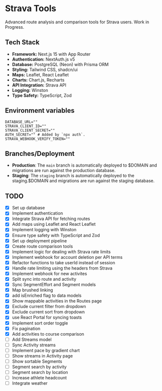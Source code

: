 # Strava Tools

Advanced route analysis and comparison tools for Strava users. Work in Progress.

## Tech Stack

- **Framework:** Next.js 15 with App Router
- **Authentication:** NextAuth.js v5
- **Database:** PostgreSQL (Neon) with Prisma ORM
- **Styling:** Tailwind CSS, shadcn/ui
- **Maps:** Leaflet, React Leaflet
- **Charts:** Chart.js, Recharts
- **API Integration:** Strava API
- **Logging:** Winston
- **Type Safety:** TypeScript, Zod

## Environment variables

```
DATABASE_URL=""
STRAVA_CLIENT_ID=""
STRAVA_CLIENT_SECRET=""
AUTH_SECRET="" # Added by `npx auth`.
STRAVA_WEBHOOK_VERIFY_TOKEN=""
```

## Branches/Deployment

- **Production**: The `main` branch is automatically deployed to $DOMAIN and migrations are run against the production database.
- **Staging**: The `staging` branch is automatically deployed to the staging.$DOMAIN and migrations are run against the staging database.

## TODO

- [x] Set up database
- [x] Implement authentication
- [x] Integrate Strava API for fetching routes
- [x] Add maps using Leaflet and React Leaflet
- [x] Implement logging with Winston
- [x] Ensure type safety with TypeScript and Zod
- [x] Set up deployment pipeline
- [x] Create route comparison tools
- [x] Implement logic for dealing with Strava rate limits
- [x] Implement webhook for account deletion per API terms
- [x] Refactor functions to take userId instead of session
- [x] Handle rate limiting using the headers from Strava
- [x] Implement webhook for new activites
- [x] Split sync into route and activity
- [x] Sync SegmentEffort and Segment models
- [X] Map brushed linking
- [X] add isEnriched flag to data models
- [X] Show mappable activities in the Routes page
- [X] Exclude current filter from dropdown
- [X] Exclude current sort from dropdown
- [X] use React Portal for syncing toasts
- [X] Implement sort order toggle
- [X] Fix pagination
- [X] Add activities to course comparison
- [ ] Add Streams model
- [ ] Sync Activity streams
- [ ] Implement pace by gradient chart
- [ ] Show streams in Activity page
- [ ] Show sortable Segments
- [ ] Segment search by activity
- [ ] Segment search by location
- [ ] Increase athlete headcount
- [ ] Integrate weather
